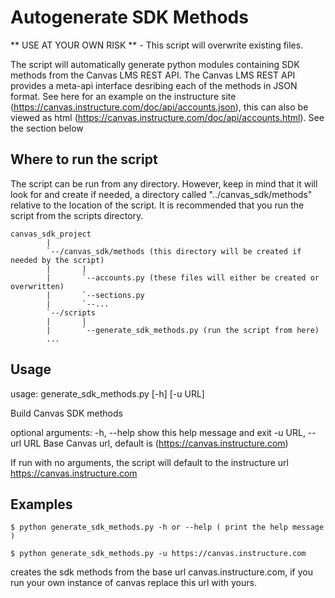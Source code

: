 Autogenerate SDK Methods
==========================

** USE AT YOUR OWN RISK ** - This script will overwrite existing files.

The script will automatically generate python modules containing SDK methods from the Canvas LMS REST API. The Canvas LMS REST API provides a meta-api interface desribing each of the methods in JSON format. See here for an example on the instructure site (https://canvas.instructure.com/doc/api/accounts.json), this can also be viewed as html (https://canvas.instructure.com/doc/api/accounts.html). See the section below 

Where to run the script
------------------------

The script can be run from any directory. However, keep in mind that it will look for and create
if needed, a directory called "../canvas_sdk/methods" relative to the location of the script. It is recommended that you run the script from the scripts directory.

```
canvas_sdk_project
        |
        `--/canvas_sdk/methods (this directory will be created if needed by the script)
        |		|
        |		`--accounts.py (these files will either be created or overwritten)
        |		`--sections.py
        |		`--...
        `--/scripts
        |		|
        |	    `--generate_sdk_methods.py (run the script from here)
        ...
```

Usage
------

usage: generate_sdk_methods.py [-h] [-u URL]

Build Canvas SDK methods

optional arguments:
    -h, --help         show this help message and exit
    -u URL, --url URL  Base Canvas url, default is (https://canvas.instructure.com)

If run with no arguments, the script will default to the instructure url https://canvas.instructure.com



Examples
--------

```
$ python generate_sdk_methods.py -h or --help ( print the help message )
```

```
$ python generate_sdk_methods.py -u https://canvas.instructure.com
```

creates the sdk methods from the base url canvas.instructure.com, if you run 
your own instance of canvas replace this url with yours.



